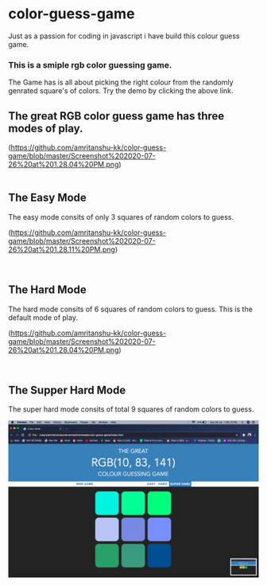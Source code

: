 # color-guess-game
Just as a passion for coding in javascript i have build this colour guess game.
### This is a smiple rgb color guessing game. 
The Game has is all about picking the right colour from the randomly genrated square's of colors. Try the demo by clicking the above link.

## The great RGB color guess game has three modes of play. 
(https://github.com/amritanshu-kk/color-guess-game/blob/master/Screenshot%202020-07-26%20at%201.28.04%20PM.png)
<br>
<br>

## The Easy Mode
The easy mode consits of only 3 squares of random colors to guess.

(https://github.com/amritanshu-kk/color-guess-game/blob/master/Screenshot%202020-07-26%20at%201.28.11%20PM.png)

<br>

## The Hard Mode
The hard mode consits of 6 squares of random colors to guess. This is the default mode of play.

(https://github.com/amritanshu-kk/color-guess-game/blob/master/Screenshot%202020-07-26%20at%201.28.04%20PM.png)

<br>

## The Supper Hard Mode
The super hard mode consits of total 9 squares of random colors to guess.

![screenshot 68](https://github.com/amritanshu-kk/color-guess-game/blob/master/Screenshot%202020-07-26%20at%201.28.15%20PM.png)

<br>
